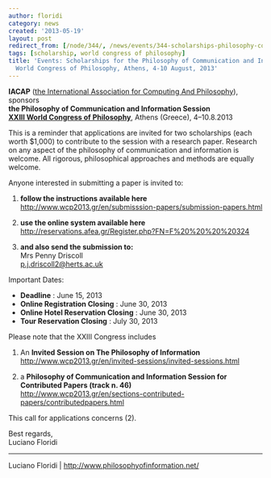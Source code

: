```yaml
---
author: floridi
category: news
created: '2013-05-19'
layout: post
redirect_from: [/node/344/, /news/events/344-scholarships-philosophy-communication-and-information-session-world-congress/]
tags: [scholarship, world congress of philosophy]
title: 'Events: Scholarships for the Philosophy of Communication and Information Session,
  World Congress of Philosophy, Athens, 4-10 August, 2013'
---
```

**IACAP** ([the International Association for Computing And
Philosophy](http://www.iacap.org/ "IACAP")), sponsors  
**the Philosophy of Communication and Information Session**  
[ **XXIII World Congress of Philosophy**](http://www.wcp2013.gr/), Athens
(Greece), 4–10.8.2013

This is a reminder that applications are invited for two scholarships (each
worth $1,000) to contribute to the session with a research paper. Research on
any aspect of the philosophy of communication and information is welcome. All
rigorous, philosophical approaches and methods are equally welcome.

Anyone interested in submitting a paper is invited to:

  1. **follow the instructions available here**  
http://www.wcp2013.gr/en/submisssion-papers/submission-papers.html

  2. **use the online system available here**  
http://reservations.afea.gr/Register.php?FN=F%20%20%20%20324

  3. **and also send the submission to:**  
Mrs Penny Driscoll  
p.j.driscoll2@herts.ac.uk

Important Dates:

  * **Deadline** : June 15, 2013
  * **Online Registration Closing** : June 30, 2013
  * **Online Hotel Reservation Closing** :  June 30, 2013
  * **Tour Reservation Closing** : July 30, 2013

Please note that the XXIII Congress includes

  1. An **Invited Session on The Philosophy of Information**  
http://www.wcp2013.gr/en/invited-sessions/invited-sessions.html

  2. a **Philosophy of Communication and Information Session for Contributed Papers (track n. 46)**  
http://www.wcp2013.gr/en/sections-contributed-papers/contributedpapers.html

This call for applications concerns (2).

Best regards,  
Luciano Floridi  
____________________________________________  
Luciano Floridi | http://www.philosophyofinformation.net/

